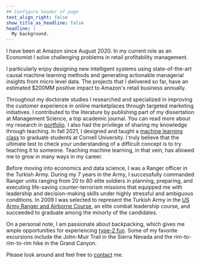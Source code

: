 ```yaml
---
## Configure header of page
text_align_right: false
show_title_as_headline: false
headline: |
  My background.
---
```


<!-- this is a subheadline -->

 I have been at Amazon since August 2020. In my current role as an Economist I solve challenging problems in retail profitability management.
  
  I particularly enjoy designing new intelligent systems using state-of-the-art causal machine learning methods and generating actionable managerial insights from micro level data. The projects that I delivered so far, have an estimated $200MM positive impact to Amazon's retail business annually.
  
  Throughout my doctorate studies I researched and specialized in improving the customer experience in online marketplaces through targeted marketing initiatives. I contributed to the literature by publishing part of my dissertation at Management Science, a top academic journal. You can read more about my research in [portfolio](/project). I also had the privilege of sharing my knowledge through teaching. In fall 2021, I designed and taught a [machine learning class](/project/teaching) to graduate students at Cornell University. I truly believe that the ultimate test to check your understanding of a difficult concept is to try teaching it to someone. Teaching machine learning, in that vein, has allowed me to grow in many ways in my career. 
  
  Before moving into economics and data science, I was a Ranger officer in the Turkish Army. During my 7 years in the Army, I successfully commanded Ranger units ranging from 20 to 80 elite soldiers in planning, preparing, and executing life-saving counter-terrorism missions that equipped me with leadership and decision-making skills under highly stressful and ambiguous conditions. In 2009 I was selected to represent the Turkish Army in the [US Army Ranger and Airborne Course](https://en.wikipedia.org/wiki/Ranger_School), an elite combat leadership course, and succeeded to graduate among the minorty of the candidates.
  
On a personal note, I am passionate about backpacking, which gives me ample opportunities for experiencing [type-2 fun](https://www.rei.com/blog/climb/fun-scale). Some of my favorite excursions include the John-Muir Trail in the Sierra Nevada and the rim-to-rim-to-rim hike in the Grand Canyon.

Please look around and feel free to [contact](\contact) me.

